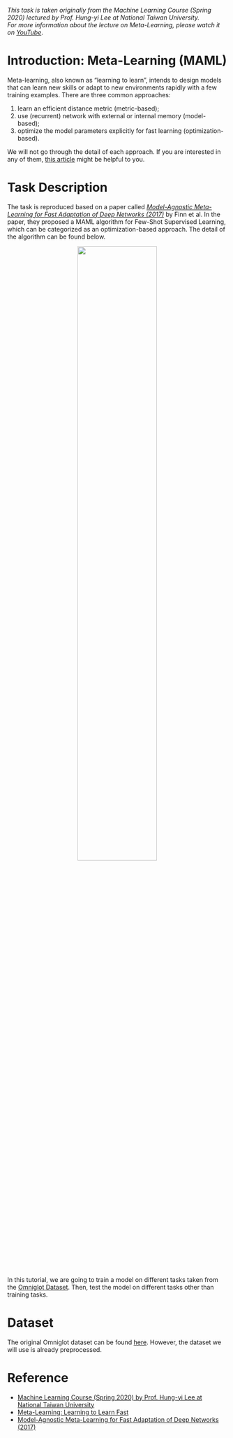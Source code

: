 *This task is taken originally from the Machine Learning Course (Spring 2020) lectured by Prof. Hung-yi Lee at National Taiwan University.*\
*For more information about the lecture on Meta-Learning, please watch it on [YouTube](https://www.youtube.com/watch?v=EkAqYbpCYAc&ab_channel=Hung-yiLee)*.

# Introduction: Meta-Learning (MAML)
Meta-learning, also known as “learning to learn”, intends to design models that can learn new skills or adapt to new environments rapidly with a few training examples. There are three common approaches:
1. learn an efficient distance metric (metric-based);
2. use (recurrent) network with external or internal memory (model-based);
3. optimize the model parameters explicitly for fast learning (optimization-based).

We will not go through the detail of each approach. If you are interested in any of them, [this article](https://lilianweng.github.io/lil-log/2018/11/30/meta-learning.html) might be helpful to you.

# Task Description
The task is reproduced based on a paper called [*Model-Agnostic Meta-Learning for Fast Adaptation of Deep Networks (2017)*](https://arxiv.org/abs/1703.03400) by Finn et al. In the paper, they proposed a MAML algorithm for Few-Shot Supervised Learning, which can be categorized as an optimization-based approach. The detail of the algorithm can be found below.
<p align="center"><img width="60%" src="https://i.imgur.com/TRFd6AF.jpg" /></p>

In this tutorial, we are going to train a model on different tasks taken from the [Omniglot Dataset](https://github.com/brendenlake/omniglot). Then, test the model on different tasks other than training tasks.

# Dataset
The original Omniglot dataset can be found [here](https://github.com/brendenlake/omniglot). However, the dataset we will use is already preprocessed.

# Reference
- [Machine Learning Course (Spring 2020) by Prof. Hung-yi Lee at National Taiwan University](http://speech.ee.ntu.edu.tw/~tlkagk/courses_ML20.html)
- [Meta-Learning: Learning to Learn Fast](https://lilianweng.github.io/lil-log/2018/11/30/meta-learning.html)
- [Model-Agnostic Meta-Learning for Fast Adaptation of Deep Networks (2017)](https://arxiv.org/abs/1703.03400)
